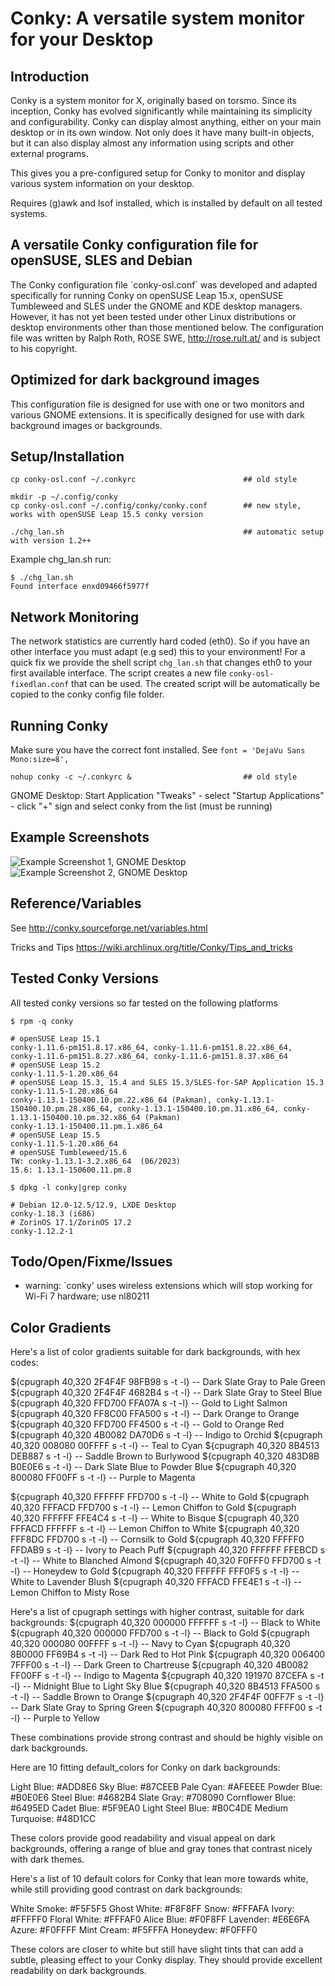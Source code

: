 <!-- vim:set fileencoding=utf8 fileformat=unix filetype=gfm tabstop=2 expandtab: -->

# Conky: A versatile system monitor for your Desktop

## Introduction

Conky is a system monitor for X, originally based on torsmo. Since its inception, Conky has evolved significantly while maintaining its simplicity and configurability. Conky can display almost anything, either on your main desktop or in its own window. Not only does it have many built-in objects, but it can also display almost any information using scripts and other external programs.

This gives you a pre-configured setup for Conky to monitor and display various system information on your desktop.

Requires (g)awk and lsof installed, which is installed by default on all tested systems.

## A versatile Conky configuration file for openSUSE, SLES and Debian

The Conky configuration file ´conky-osl.conf´ was developed and adapted specifically for running Conky on openSUSE Leap 15.x, openSUSE Tumbleweed and SLES under the GNOME and KDE desktop managers. However, it has not yet been tested under other Linux distributions or desktop environments other than those mentioned below. The configuration file was written by Ralph Roth, ROSE SWE, http://rose.rult.at/ and is subject to his copyright.

## Optimized for dark background images

This configuration file is designed for use with one or two monitors and various GNOME extensions. It is specifically designed for use with dark background images or backgrounds.

## Setup/Installation

    cp conky-osl.conf ~/.conkyrc                        ## old style

    mkdir -p ~/.config/conky
    cp conky-osl.conf ~/.config/conky/conky.conf        ## new style, works with openSUSE Leap 15.5 conky version

    ./chg_lan.sh                                        ## automatic setup with version 1.2++

Example chg_lan.sh run:

    $ ./chg_lan.sh
    Found interface enxd09466f5977f


## Network Monitoring

The network statistics are currently hard coded (eth0). So if you have an other interface you must adapt (e.g sed) this to your environment! For a quick fix we provide the shell script `chg_lan.sh` that changes eth0 to your first available interface. The script creates a new file `conky-osl-fixedlan.conf` that can be used. The created script will be automatically be copied to the conky config file folder.

## Running Conky

Make sure you have the correct font installed. See `font = 'DejaVu Sans Mono:size=8',`

    nohup conky -c ~/.conkyrc &                         ## old style

GNOME Desktop:  Start Application "Tweaks" - select "Startup Applications" - click "+" sign and select conky from the list (must be running)

## Example Screenshots

![Example Screenshot 1, GNOME Desktop](https://raw.githubusercontent.com/roseswe/conky-osl/master/ExampleOS152.jpeg "GNOME 15.2 Desktop Example (Dark Background)")
![Example Screenshot 2, GNOME Desktop](https://raw.githubusercontent.com/roseswe/conky-osl/master/ExampleOS155.png "GNOME 15.5 Desktop Example (Blue Background)")

## Reference/Variables

See <http://conky.sourceforge.net/variables.html>

Tricks and Tips <https://wiki.archlinux.org/title/Conky/Tips_and_tricks>

## Tested Conky Versions

All tested conky versions so far tested on the following platforms

    $ rpm -q conky

    # openSUSE Leap 15.1
    conky-1.11.6-pm151.8.17.x86_64, conky-1.11.6-pm151.8.22.x86_64,
    conky-1.11.6-pm151.8.27.x86_64, conky-1.11.6-pm151.8.37.x86_64
    # openSUSE Leap 15.2
    conky-1.11.5-1.20.x86_64
    # openSUSE Leap 15.3, 15.4 and SLES 15.3/SLES-for-SAP Application 15.3
    conky-1.11.5-1.20.x86_64
    conky-1.13.1-150400.10.pm.22.x86_64 (Pakman), conky-1.13.1-150400.10.pm.28.x86_64, conky-1.13.1-150400.10.pm.31.x86_64, conky-1.13.1-150400.10.pm.32.x86_64 (Pakman)
    conky-1.13.1-150400.11.pm.1.x86_64
    # openSUSE Leap 15.5
    conky-1.11.5-1.20.x86_64
    # openSUSE Tumbleweed/15.6
    TW: conky-1.13.1-3.2.x86_64  (06/2023)
    15.6: 1.13.1-150600.11.pm.8

    $ dpkg -l conky|grep conky

    # Debian 12.0-12.5/12.9, LXDE Desktop
    conky-1.18.3 (i686)
    # ZorinOS 17.1/ZorinOS 17.2
    conky-1.12.2-1

## Todo/Open/Fixme/Issues

- warning: `conky' uses wireless extensions which will stop working for Wi-Fi 7 hardware; use nl80211

## Color Gradients
Here's a list of color gradients suitable for dark backgrounds, with hex codes:

${cpugraph 40,320 2F4F4F 98FB98 s -t -l} -- Dark Slate Gray to Pale Green
${cpugraph 40,320 2F4F4F 4682B4 s -t -l} -- Dark Slate Gray to Steel Blue
${cpugraph 40,320 FFD700 FFA07A s -t -l} -- Gold to Light Salmon
${cpugraph 40,320 FF8C00 FFA500 s -t -l} -- Dark Orange to Orange
${cpugraph 40,320 FFD700 FF4500 s -t -l} -- Gold to Orange Red
${cpugraph 40,320 4B0082 DA70D6 s -t -l} -- Indigo to Orchid
${cpugraph 40,320 008080 00FFFF s -t -l} -- Teal to Cyan
${cpugraph 40,320 8B4513 DEB887 s -t -l} -- Saddle Brown to Burlywood
${cpugraph 40,320 483D8B B0E0E6 s -t -l} -- Dark Slate Blue to Powder Blue
${cpugraph 40,320 800080 FF00FF s -t -l} -- Purple to Magenta

${cpugraph 40,320 FFFFFF FFD700 s -t -l} -- White to Gold
${cpugraph 40,320 FFFACD FFD700 s -t -l} -- Lemon Chiffon to Gold
${cpugraph 40,320 FFFFFF FFE4C4 s -t -l} -- White to Bisque
${cpugraph 40,320 FFFACD FFFFFF s -t -l} -- Lemon Chiffon to White
${cpugraph 40,320 FFF8DC FFD700 s -t -l} -- Cornsilk to Gold
${cpugraph 40,320 FFFFF0 FFDAB9 s -t -l} -- Ivory to Peach Puff
${cpugraph 40,320 FFFFFF FFEBCD s -t -l} -- White to Blanched Almond
${cpugraph 40,320 F0FFF0 FFD700 s -t -l} -- Honeydew to Gold
${cpugraph 40,320 FFFFFF FFF0F5 s -t -l} -- White to Lavender Blush
${cpugraph 40,320 FFFACD FFE4E1 s -t -l} -- Lemon Chiffon to Misty Rose

Here's a list of cpugraph settings with higher contrast, suitable for dark backgrounds:
${cpugraph 40,320 000000 FFFFFF s -t -l} -- Black to White
${cpugraph 40,320 000000 FFD700 s -t -l} -- Black to Gold
${cpugraph 40,320 000080 00FFFF s -t -l} -- Navy to Cyan
${cpugraph 40,320 8B0000 FF69B4 s -t -l} -- Dark Red to Hot Pink
${cpugraph 40,320 006400 7FFF00 s -t -l} -- Dark Green to Chartreuse
${cpugraph 40,320 4B0082 FF00FF s -t -l} -- Indigo to Magenta
${cpugraph 40,320 191970 87CEFA s -t -l} -- Midnight Blue to Light Sky Blue
${cpugraph 40,320 8B4513 FFA500 s -t -l} -- Saddle Brown to Orange
${cpugraph 40,320 2F4F4F 00FF7F s -t -l} -- Dark Slate Gray to Spring Green
${cpugraph 40,320 800080 FFFF00 s -t -l} -- Purple to Yellow


These combinations provide strong contrast and should be highly visible on dark backgrounds.

Here are 10 fitting default_colors for Conky on dark backgrounds:

Light Blue: #ADD8E6
Sky Blue: #87CEEB
Pale Cyan: #AFEEEE
Powder Blue: #B0E0E6
Steel Blue: #4682B4
Slate Gray: #708090
Cornflower Blue: #6495ED
Cadet Blue: #5F9EA0
Light Steel Blue: #B0C4DE
Medium Turquoise: #48D1CC

These colors provide good readability and visual appeal on dark backgrounds, offering a range of blue and gray tones that contrast nicely with dark themes.

Here's a list of 10 default colors for Conky that lean more towards white, while still providing good contrast on dark backgrounds:

White Smoke: #F5F5F5
Ghost White: #F8F8FF
Snow: #FFFAFA
Ivory: #FFFFF0
Floral White: #FFFAF0
Alice Blue: #F0F8FF
Lavender: #E6E6FA
Azure: #F0FFFF
Mint Cream: #F5FFFA
Honeydew: #F0FFF0

These colors are closer to white but still have slight tints that can add a subtle, pleasing effect to your Conky display. They should provide excellent readability on dark backgrounds.

<!-- $Id: README.md,v 1.26 2025/01/19 19:00:59 ralph Exp $ -->
